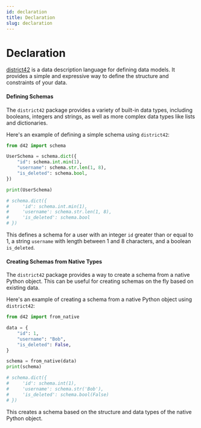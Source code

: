 ```yaml
---
id: declaration
title: Declaration
slug: declaration
---
```

# Declaration

[district42](https://pypi.org/project/district42/) is a data description language for defining data models. It provides a simple and expressive way to define the structure and constraints of your data.

#### Defining Schemas

The `district42` package provides a variety of built-in data types, including booleans, integers and strings, as well as more complex data types like lists and dictionaries.

Here's an example of defining a simple schema using `district42`:

```python
from d42 import schema

UserSchema = schema.dict({
    "id": schema.int.min(1),
    "username": schema.str.len(1, 8),
    "is_deleted": schema.bool,
})

print(UserSchema)

# schema.dict({
#     'id': schema.int.min(1),
#     'username': schema.str.len(1, 8),
#     'is_deleted': schema.bool
# })
```

This defines a schema for a user with an integer `id` greater than or equal to 1, a string `username` with length between 1 and 8 characters, and a boolean `is_deleted`.

#### Creating Schemas from Native Types

The `district42` package provides a way to create a schema from a native Python object. This can be useful for creating schemas on the fly based on existing data.

Here's an example of creating a schema from a native Python object using `district42`:

```python
from d42 import from_native

data = {
    "id": 1,
    "username": "Bob",
    "is_deleted": False,
}

schema = from_native(data)
print(schema)

# schema.dict({
#     'id': schema.int(1),
#     'username': schema.str('Bob'),
#     'is_deleted': schema.bool(False)
# })
```

This creates a schema based on the structure and data types of the native Python object.
